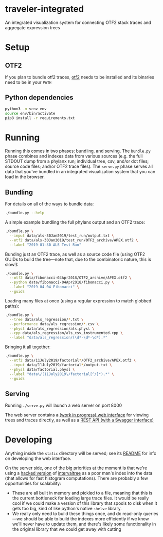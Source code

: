 traveler-integrated
===================

An integrated visualization system for connecting OTF2 stack traces and
aggregate expression trees

# Setup

## OTF2
If you plan to bundle otf2 traces, [otf2](https://www.vi-hps.org/projects/score-p/)
needs to be installed and its binaries need to be in your `PATH`

## Python dependencies
```bash
python3 -m venv env
source env/bin/activate
pip3 install -r requirements.txt
```

# Running
Running this comes in two phases; bundling, and serving. The `bundle.py` phase
combines and indexes data from various sources (e.g. the full STDOUT dump from
a phylanx run; individual tree, csv, and/or dot files; source code files;
and/or OTF2 trace files). The `serve.py` phase serves all data that you've
bundled in an integrated visualization system that you can load in the browser.

## Bundling
For details on all of the ways to bundle data:
```bash
./bundle.py --help
```

A simple example bundling the full phylanx output and an OTF2 trace:
```bash
./bundle.py \
  --input data/als-30Jan2019/test_run/output.txt \
  --otf2 data/als-30Jan2019/test_run/OTF2_archive/APEX.otf2 \
  --label "2019-01-30 ALS Test Run"
```

Bunding just an OTF2 trace, as well as a source code file (using OTF2 GUIDs to
build the tree—note that, due to the combinatoric nature, this is slow!):
```bash
./bundle.py \
  --otf2 data/fibonacci-04Apr2018/OTF2_archive/APEX.otf2 \
  --python data/fibonacci-04Apr2018/fibonacci.py \
  --label "2019-04-04 Fibonacci" \
  --guids
```

Loading many files at once (using a regular expression to match globbed paths):
```bash
./bundle.py \
  --tree data/als_regression/*.txt \
  --performance data/als_regression/*.csv \
  --physl data/als_regression/als.physl \
  --cpp data/als_regression/als_csv_instrumented.cpp \
  --label "data/als_regression/(\d*-\d*-\d*).*"
```

Bringing it all together:
```bash
./bundle.py \
  --otf2 data/11July2019/factorial*/OTF2_archive/APEX.otf2 \
  --input data/11July2019/factorial*/output.txt \
  --physl data/factorial.physl \
  --label "data\/(11July2019\/factorial[^/]*).*" \
  --guids
```

## Serving
Running `./serve.py` will launch a web server on port 8000

The web server contains a [(work in progress) web interface](https://raw.githubusercontent.com/alex-r-bigelow/traveler-integrated/master/docs/interface.png) for viewing trees and
traces directly, as well as a [REST API (with a Swagger interface)](https://raw.githubusercontent.com/alex-r-bigelow/traveler-integrated/master/docs/api.png)

# Developing
Anything inside the `static` directory will be served; see its [README](https://github.com/alex-r-bigelow/traveler-integrated/master/static/README.md) for info on developing the web interface.

On the server side, one of the big priorities at the moment is that we're using
a [hacked version](https://github.com/alex-r-bigelow/intervaltree) of [intervaltree](https://github.com/chaimleib/intervaltree)
as a poor man's index into the data (that allows for fast histogram computations).
There are probably a few opportunities for scalability:
- These are all built in memory and pickled to a file, meaning that this is the
current bottleneck for loading large trace files. It would be really cool if we
could make a version of this library that spools to disk when it gets too big,
kind of like python's native `shelve` library.
- We really only need to build these things once, and do read-only queries—we
should be able to build the indexes more efficiently if we know we'll never have
to update them, and there's likely some functionality in the original library
that we could get away with cutting
